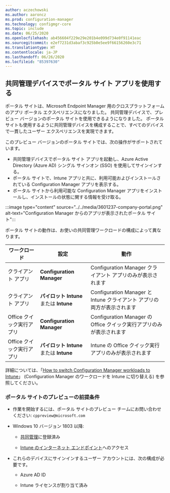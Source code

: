```yaml
---
author: aczechowski
ms.author: aaroncz
ms.prod: configuration-manager
ms.technology: configmgr-core
ms.topic: include
ms.date: 06/25/2020
ms.openlocfilehash: ab456604f229e29e201b4e099d734e0f91141eac
ms.sourcegitcommit: e2ef7231d3abaf3c925b0e5ee9f66156260e3c71
ms.translationtype: HT
ms.contentlocale: ja-JP
ms.lasthandoff: 06/26/2020
ms.locfileid: "85397630"
---
```

## <a name="use-the-company-portal-app-on-co-managed-devices"></a><a name="bkmk_portal"></a> 共同管理デバイスでポータル サイト アプリを使用する

<!--CMADO-3601237,INADO-4297660-->

ポータル サイトは、Microsoft Endpoint Manager 用のクロスプラットフォームのアプリ ポータル エクスペリエンスになりました。 共同管理デバイスで、プレビュー バージョンのポータル サイトを使用できるようになりました。 ポータル サイトも使用するように共同管理デバイスを構成することで、すべてのデバイスで一貫したユーザー エクスペリエンスを実現できます。

このプレビュー バージョンのポータル サイトでは、次の操作がサポートされています。

- 共同管理デバイスでポータル サイト アプリを起動し、Azure Active Directory (Azure AD) シングル サインオン (SSO) を使用してサインインする。
- ポータル サイトで、Intune アプリと共に、利用可能およびインストールされている Configuration Manager アプリを表示する。
- ポータル サイトから利用可能な Configuration Manager アプリをインストールし、インストールの状態に関する情報を受け取る。

:::image type="content" source="../../media/3601237-company-portal.png" alt-text="Configuration Manager からのアプリが表示されたポータル サイト":::

ポータル サイトの動作は、お使いの共同管理ワークロードの構成によって異なります。

| ワークロード | 設定 | 動作 |
|----------|---------|----------|
| クライアント アプリ | **Configuration Manager** | Configuration Manager クライアント アプリのみが表示されます |
| クライアント アプリ | **パイロット Intune** または **Intune** | Configuration Manager と Intune クライアント アプリの両方が表示されます |
| Office クイック実行アプリ | **Configuration Manager** | Configuration Manager の Office クイック実行アプリのみが表示されます |
| Office クイック実行アプリ | **パイロット Intune** または **Intune** | Intune の Office クイック実行アプリのみが表示されます |

詳細については、「[How to switch Configuration Manager workloads to Intune](../../../../../comanage/how-to-switch-workloads.md)」 (Configuration Manager のワークロードを Intune に切り替える) を参照してください。

### <a name="prerequisites-for-company-portal-preview"></a><a name="bkmk_prereq"></a> ポータル サイトのプレビューの前提条件

- 作業を開始するには、ポータル サイトのプレビュー チームにお問い合わせください: `cppreview@microsoft.com`

- Windows 10 バージョン 1803 以降:

  - [共同管理](../../../../../comanage/how-to-enable.md)に登録済み

  - [Intune のインターネット エンドポイント](../../../../../../intune/fundamentals/intune-endpoints.md)へのアクセス

- これらのデバイスにサインインするユーザー アカウントには、次の構成が必要です。

  - Azure AD ID

  - Intune ライセンスが割り当て済み
